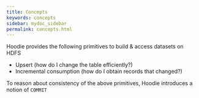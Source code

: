 ```yaml
---
title: Concepts
keywords: concepts
sidebar: mydoc_sidebar
permalink: concepts.html
---
```


Hoodie provides the following primitives to build & access datasets on HDFS

 * Upsert                     (how do I change the table efficiently?)
 * Incremental consumption    (how do I obtain records that changed?)


To reason about consistency of the above primitives, Hoodie introduces a notion of `COMMIT`
